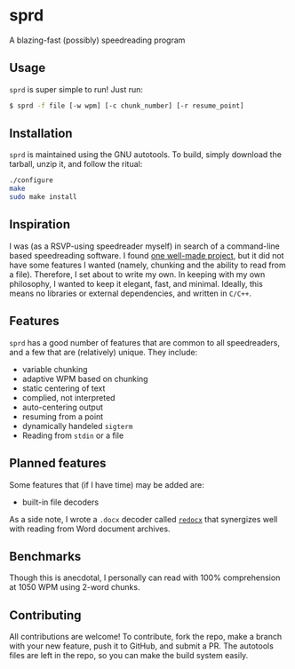 # sprd
A blazing-fast (possibly) speedreading program

## Usage
`sprd` is super simple to run! Just run:
```sh
$ sprd -f file [-w wpm] [-c chunk_number] [-r resume_point]
```

## Installation
`sprd` is maintained using the GNU autotools. To build, simply download the tarball, unzip it, and follow the ritual:
```sh
./configure
make
sudo make install
```

## Inspiration
I was (as a RSVP-using speedreader myself) in search of a command-line based speedreading software. I found [one well-made project](https://github.com/pasky/speedread), but it did not have some features I wanted (namely, chunking and the ability to read from a file). Therefore, I set about to write my own. In keeping with my own philosophy, I wanted to keep it elegant, fast, and minimal. Ideally, this means no libraries or external dependencies, and written in `C/C++`. 

## Features
`sprd` has a good number of features that are common to all speedreaders, and a few that are (relatively) unique. They include:
* variable chunking
* adaptive WPM based on chunking
* static centering of text
* complied, not interpreted
* auto-centering output
* resuming from a point
* dynamically handeled `sigterm`
* Reading from `stdin` or a file

## Planned features
Some features that (if I have time) may be added are:
* built-in file decoders

As a side note, I wrote a `.docx` decoder called [`redocx`](https://github.com/Barthandelous01/redocx) that synergizes well with reading from Word document archives.

## Benchmarks
Though this is anecdotal, I personally can read with 100% comprehension at 1050 WPM using 2-word chunks.

## Contributing
All contributions are welcome! To contribute, fork the repo, make a branch with your new feature, push it to GitHub, and submit a PR. The autotools files are left in the repo, so you can make the build system easily.
